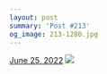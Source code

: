 ```yaml
---
layout: post
summary: 'Post #213'
og_image: 213-1280.jpg
---
```


<p>
  <time>
    <a href="/213">June 25, 2022</a>
  </time>
  <a href="/213">
    <img src="{{ site.assets_url }}/213-640.jpg" srcset="{{ site.assets_url }}/213-320.jpg 320w, {{ site.assets_url }}/213-640.jpg 640w, {{ site.assets_url }}/213-960.jpg 960w, {{ site.assets_url }}/213-1280.jpg 1280w" sizes="(min-width: 700px) 50vw, calc(100vw - 2rem)" />
  </a>
</p>
